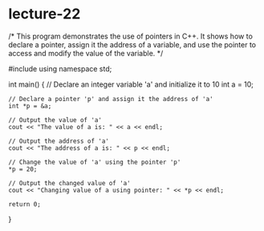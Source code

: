 # lecture-22
/*
This program demonstrates the use of pointers in C++.
It shows how to declare a pointer, assign it the address of a variable,
and use the pointer to access and modify the value of the variable.
*/

#include <iostream>
using namespace std;

int main() {
    // Declare an integer variable 'a' and initialize it to 10
    int a = 10;
    
    // Declare a pointer 'p' and assign it the address of 'a'
    int *p = &a;
    
    // Output the value of 'a'
    cout << "The value of a is: " << a << endl;
    
    // Output the address of 'a'
    cout << "The address of a is: " << p << endl;
    
    // Change the value of 'a' using the pointer 'p'
    *p = 20;
    
    // Output the changed value of 'a'
    cout << "Changing value of a using pointer: " << *p << endl;
    
    return 0;
}
